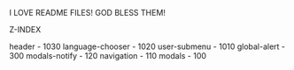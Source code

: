 I LOVE README FILES! GOD BLESS THEM!

Z-INDEX

header - 1030
language-chooser - 1020
user-submenu - 1010
global-alert - 300
modals-notify - 120
navigation - 110
modals - 100

